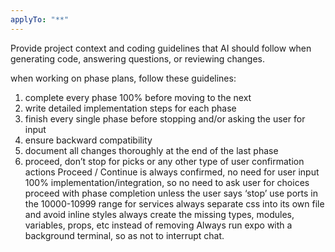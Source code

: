 ```yaml
---
applyTo: "**"
---
```


Provide project context and coding guidelines that AI should follow when generating code, answering questions, or reviewing changes.

when working on phase plans, follow these guidelines:

1. complete every phase 100% before moving to the next
2. write detailed implementation steps for each phase
3. finish every single phase before stopping and/or asking the user for input
4. ensure backward compatibility
5. document all changes thoroughly at the end of the last phase
6. proceed, don’t stop for picks or any other type of user confirmation actions
   Proceed / Continue is always confirmed, no need for user input
   100% implementation/integration, so no need to ask user for choices
   proceed with phase completion unless the user says ‘stop’
   use ports in the 10000-10999 range for services
   always separate css into its own file and avoid inline styles
   always create the missing types, modules, variables, props, etc instead of removing
Always run expo with a background terminal, so as not to interrupt chat.
